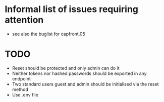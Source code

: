# Informal list of issues requiring attention
* see also the buglist for capfront.05

# TODO
* Reset should be protected and only admin can do it
* Neither tokens nor hashed passwords should be exported in any endpoint
* Two standard users guest and admin should be initialised via the reset method
* Use .env file
